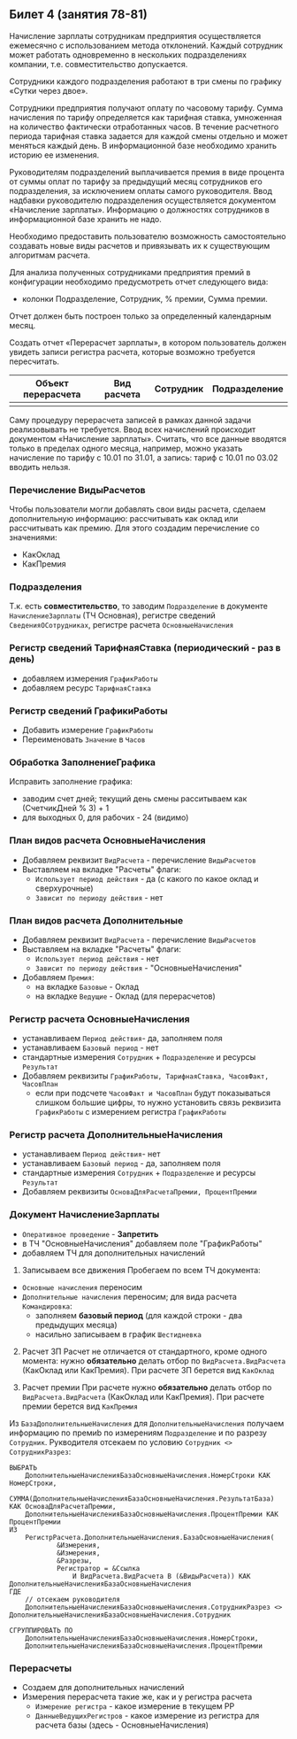 ## Билет 4 (занятия 78-81)


Начисление зарплаты сотрудникам предприятия осуществляется ежемесячно с использованием метода отклонений. Каждый сотрудник может работать одновременно в нескольких подразделениях компании, т.е. совместительство допускается. 

Сотрудники каждого подразделения работают в три смены по графику «Сутки через двое».

Сотрудники предприятия получают оплату по часовому тарифу. Сумма начисления по тарифу определяется как тарифная ставка, умноженная на количество фактически отработанных часов. В течение расчетного периода тарифная ставка задается для каждой смены отдельно и может меняться каждый день. В информационной базе необходимо хранить историю ее изменения.

Руководителям подразделений выплачивается премия в виде процента от суммы оплат по тарифу за предыдущий месяц сотрудников его подразделения, за исключением оплаты самого руководителя. Ввод надбавки руководителю подразделения осуществляется документом «Начисление зарплаты». Информацию о должностях сотрудников в информационной базе хранить не надо.

Необходимо предоставить пользователю возможность самостоятельно создавать новые виды расчетов и привязывать их к существующим алгоритмам расчета.

Для анализа полученных сотрудниками предприятия премий в конфигурации необходимо предусмотреть отчет следующего вида:
- колонки Подразделение, Сотрудник, % премии, Сумма премии. 

Отчет должен быть построен только за определенный календарным месяц.

Создать отчет «Перерасчет зарплаты», в котором пользователь должен увидеть записи регистра расчета, которые возможно требуется пересчитать.

|Объект перерасчета| Вид расчета |Сотрудник |Подразделение |
|------------------|-------------|----------|--------------|
|                                                          |
			
Саму процедуру перерасчета записей в рамках данной задачи реализовывать не требуется. Ввод всех начислений происходит документом «Начисление зарплаты». Считать, что все данные вводятся только в пределах одного месяца, например, можно указать начисление по тарифу с 10.01 по 31.01, а запись: тариф с 10.01 по 03.02 вводить нельзя.


### Перечисление **ВидыРасчетов**

Чтобы пользователи могли добавлять свои виды расчета, сделаем дополнительную информацию: рассчитывать как оклад или рассчитывать как премию. Для этого создадим перечисление со значениями:
- КакОклад
- КакПремия

### Подразделения

Т.к. есть **совместительство**, то заводим `Подразделение` в документе `НачислениеЗарплаты` (ТЧ Основная), регистре сведений `СведенияОСотрудниках`, регистре расчета `ОсновныеНачисления`


### Регистр сведений **ТарифнаяСтавка** (периодический - раз в день)
- добавляем измерения `ГрафикРаботы`
- добавляем ресурс `ТарифнаяСтавка`

### Регистр сведений **ГрафикиРаботы**

- Добавить измерение `ГрафикРаботы`
- Переименовать `Значение` в `Часов` 


### Обработка **ЗаполнениеГрафика**

Исправить заполнение графика: 
- заводим счет дней; текущий день смены расситываем как (СчетчикДней % 3) + 1
- для выходных 0, для рабочих - 24 (видимо)


### План видов расчета **ОсновныеНачисления**

- Добавляем реквизит `ВидРасчета` - перечисление `ВидыРасчетов`
- Выставляем на вкладке "Расчеты" флаги:
	- `Использует период действия` - да (с какого по какое оклад и сверхурочные)
	- `Зависит по периоду действия` - нет


### План видов расчета **Дополнительные**

- Добавляем реквизит `ВидРасчета` - перечисление `ВидыРасчетов`
- Выставляем на вкладке "Расчеты" флаги:
	- `Использует период действия` - нет
	- `Зависит по периоду действия` - "ОсновныеНачисления"
- Добавляем `Премия`:
    - на вкладке `Базовые` - Оклад
    - на вкладке `Ведущие` - Оклад (для перерасчетов)


### Регистр расчета **ОсновныеНачисления**

- устанавливаем `Период действия`- да, заполняем поля
- устанавливаем `Базовый период` - нет
- стандартные измерения `Сотрудник` + `Подразделение` и ресурсы `Результат`
- Добавляем реквизиты `ГрафикРаботы, ТарифнаяСтавка, ЧасовФакт, ЧасовПлан`
	- если при подсчете `ЧасовФакт и ЧасовПлан` будут показываться слишком большие цифры, то нужно установить связь реквизита `ГрафикРаботы` с измерением регистра `ГрафикРаботы`


### Регистр расчета **ДополнительныеНачисления**

- устанавливаем `Период действия`- нет
- устанавливаем `Базовый период` - да, заполняем поля
- стандартные измерения `Сотрудник` + `Подразделение` и ресурсы `Результат`
- Добавляем реквизиты `ОсноваДляРасчетаПремии, ПроцентПремии`




### Документ **НачислениеЗарплаты**

- `Оперативное проведение` - **Запретить**
- в ТЧ "ОсновныеНачисления" добавляем поле "ГрафикРаботы"
- добавляем ТЧ для дополнительных начислений

1. Записываем все движения
Пробегаем по всем ТЧ документа:
- `Основные начисления` переносим
- `Дополнительные начисления` переносим; для вида расчета `Командировка`:
    - заполняем **базовый период** (для каждой строки - два предыдущих месяца)
    - насильно записываем в график `Шестидневка`

2. Расчет ЗП
Расчет не отличается от стандартного, кроме одного момента: нужно **обязательно** делать отбор по `ВидРасчета.ВидРасчета` (КакОклад или КакПремия). При расчете ЗП берется вид `КакОклад` 


3. Расчет премии
При расчете нужно **обязательно** делать отбор по `ВидРасчета.ВидРасчета` (КакОклад или КакПремия). При расчете премии берется вид `КакПремия` 

Из `БазаДополнительныеНачисления` для `ДополнительныеНачисления` получаем информацию по премиb по измерениям `Подразделение` и по разрезу `Сотрудник`. Рукводителя отсекаем по условию `Сотрудник <> СотрудникРазрез`:

```1c
ВЫБРАТЬ
	ДополнительныеНачисленияБазаОсновныеНачисления.НомерСтроки КАК НомерСтроки,
	СУММА(ДополнительныеНачисленияБазаОсновныеНачисления.РезультатБаза) КАК ОсноваДляРасчетаПремии,
	ДополнительныеНачисленияБазаОсновныеНачисления.ПроцентПремии КАК ПроцентПремии
ИЗ
	РегистрРасчета.ДополнительныеНачисления.БазаОсновныеНачисления(
			&Измерения,
			&Измерения,
			&Разрезы,
			Регистратор = &Ссылка
				И ВидРасчета.ВидРасчета В (&ВидыРасчета)) КАК ДополнительныеНачисленияБазаОсновныеНачисления
ГДЕ
    // отсекаем руководителя
	ДополнительныеНачисленияБазаОсновныеНачисления.СотрудникРазрез <> ДополнительныеНачисленияБазаОсновныеНачисления.Сотрудник

СГРУППИРОВАТЬ ПО
	ДополнительныеНачисленияБазаОсновныеНачисления.НомерСтроки,
	ДополнительныеНачисленияБазаОсновныеНачисления.ПроцентПремии
```


### Перерасчеты

- Создаем для дополнительных начислений
- Измерения перерасчета такие же, как и у регистра расчета
    - `Измерение регистра` - какое измерение в текущем РР
    - `ДанныеВедущихРегистров` - какое измерение из регистра для расчета базы (здесь - ОсновныеНачисления)
